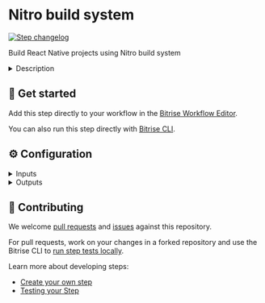 # Nitro build system

[![Step changelog](https://shields.io/github/v/release/underscopeio/bitrise-step-nitro?include_prereleases&label=changelog&color=blueviolet)](https://github.com/underscopeio/bitrise-step-nitro/releases)

Build React Native projects using Nitro build system


<details>
<summary>Description</summary>

This step allows you to easily run the Nitro builder by providing input parameters in a friendly way.

</details>

## 🧩 Get started

Add this step directly to your workflow in the [Bitrise Workflow Editor](https://devcenter.bitrise.io/steps-and-workflows/steps-and-workflows-index/).

You can also run this step directly with [Bitrise CLI](https://github.com/bitrise-io/bitrise).

## ⚙️ Configuration

<details>
<summary>Inputs</summary>

| Key | Description | Flags | Default |
| --- | --- | --- | --- |
| `platform` | The target platform you want to build. | required | `ios` |
| `debug` | Enable verbose logs | required | `no` |
| `project_id` | A string to indetify the project | required | `$BITRISE_APP_URL` |
| `build_id` | A string to indetify the build number | required | `$BITRISE_BUILD_SLUG` |
| `output_directory` | The path to the directory where to place all of Nitro's output files |  | `$BITRISE_DEPLOY_DIR` |
| `root_directory` | The directory within your project, in which your code is located. Leave this field empty if your code is not located in a subdirectory. |  | `$NITRO_ROOT_DIRECTORY` |
| `fail_safe` | Runing the app in this mode allows you to prevent the build to fail but you can check the status in further steps. |  |  |
| `version_name` | The version name for the app |  |  |
| `version_code` | The version code for the app |  |  |
| `entry_file` | The entry file for bundle generation |  | `$ENTRY_FILE` |
| `custom_ssh_key_url` | If provided will add a new key to the ssh agent. |  |  |
| `disable_cache` | When setting this option to `yes` build cache optimizations won't be performed. |  | `no` |
| `app_label` | The application label displayed in the mobile app. Defaults to the name field of the `package.json` file. |  |  |
| `cache_provider` | Choose the provider where cache artifacts will be persisted: - `fs`: File system. - `s3`: Amazon - Simple Storage Service. - `azure`: Microsoft - Azure Blob Storage. |  | `s3` |
| `exclude_modified_files` | If you modify or delete files right after cloning your repository those changes won't impact on your build. |  | `no` |
| `env_var_lookup_keys` | A list of env variable keys to lookup in order to determine whether the build should be cached or not. |  |  |
| `cache_env_var_lookup_keys` | A list of env variable keys to lookup in order to determine whether the build should be cached or not. |  |  |
| `cache_file_lookup_paths` | A list of paths (relative to the root of the repo or absolute) to lookup in order to determine whether the build should be cached or not. |  |  |
| `experimental_metro_cache_enabled` | When enabling this the build will try to take advantage of the React Native Metro cache. |  |  |
| `android_flavor` | Flavor |  |  |
| `android_keystore_url` | Keystore url |  | `$BITRISEIO_ANDROID_KEYSTORE_URL` |
| `android_keystore_password` | Keystore password | sensitive | `$BITRISEIO_ANDROID_KEYSTORE_PASSWORD` |
| `android_keystore_key_alias` | Keystore alias |  | `$BITRISEIO_ANDROID_KEYSTORE_ALIAS` |
| `android_keystore_key_password` | Keystore key password | sensitive | `$BITRISEIO_ANDROID_KEYSTORE_PRIVATE_KEY_PASSWORD` |
| `ios_scheme` | The name of the ios scheme |  |  |
| `ios_certificate_url` | The url to download and install the certificate |  |  |
| `ios_certificate_passphrase` | Certificate passphrase | sensitive |  |
| `ios_codesigning_identity` | Codesigning identity |  |  |
| `ios_provisioning_profile_urls` | A string containing a '\|' separated values where provisioning profiles are located e.g. url1\|url2\|url3 |  |  |
| `ios_provisioning_profile_specifier` | The name of the provisioning profile when using a single one |  |  |
| `ios_xcconfig_path` | The path relative to project root directory where the custom `.xcconfig` file is located |  |  |
| `ios_team_id` | Specify the Team ID you want to use for the Apple Developer Portal |  |  |
| `ios_export_method` | The export method used to generate the IPA |  | `ad-hoc` |
| `aws_s3_access_key_id` | Access Key Id |  | `$NITRO_AWS_ACCESS_KEY_ID` |
| `aws_s3_secret_access_key` | Secret Access Key |  | `$NITRO_AWS_SECRET_ACCESS_KEY` |
| `aws_s3_region` | AWS Region |  | `$NITRO_AWS_S3_REGION` |
| `aws_s3_bucket` | Bucket name |  | `$NITRO_AWS_S3_BUCKET` |
| `nitro_bin_file_path` | Nitro binary location (by default it downloads the binary matching with the step version) |  |  |
</details>

<details>
<summary>Outputs</summary>

| Environment Variable | Description |
| --- | --- |
| `NITRO_OUTPUT_DIR` | The path to the directory where to place all of Nitro's output files |
| `NITRO_LOGS_PATH` | The full path to access the build log |
| `NITRO_DEPLOY_PATH` | The full path to access the build artifacts |
</details>

## 🙋 Contributing

We welcome [pull requests](https://github.com/underscopeio/bitrise-step-nitro/pulls) and [issues](https://github.com/underscopeio/bitrise-step-nitro/issues) against this repository.

For pull requests, work on your changes in a forked repository and use the Bitrise CLI to [run step tests locally](https://devcenter.bitrise.io/bitrise-cli/run-your-first-build/).

Learn more about developing steps:

- [Create your own step](https://devcenter.bitrise.io/contributors/create-your-own-step/)
- [Testing your Step](https://devcenter.bitrise.io/contributors/testing-and-versioning-your-steps/)
